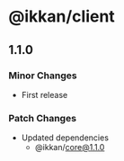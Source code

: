 # @ikkan/client

## 1.1.0

### Minor Changes

- First release

### Patch Changes

- Updated dependencies
  - @ikkan/core@1.1.0
